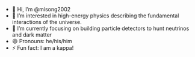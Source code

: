 - 👋 Hi, I’m @misong2002
- 👀 I’m interested in high-energy physics describing the fundamental interactions of the universe.
- 🌱 I’m currently focusing on building particle detectors to hunt neutrinos and dark matter
- 😄 Pronouns: he/his/him
- ⚡ Fun fact: I am a kappa!

<!---
misong2002/misong2002 is a ✨ special ✨ repository because its `README.md` (this file) appears on your GitHub profile.
You can click the Preview link to take a look at your changes.
--->
